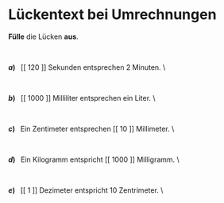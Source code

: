 <!--
version:  0.0.1

language: de

@style
input {
    text-align: center;
}

.flex-container {
    display: flex;
    flex-wrap: wrap;
    align-items: stretch;
    gap: 20px;
}

.flex-child {
    flex: 1;
    min-width: 350px;
    margin-right: 20px;
}

@media (max-width: 400px) {
    .flex-child {
        flex: 100%;
        margin-right: 0;
    }
}
@end

formula: \carry   \textcolor{red}{\scriptsize #1}
formula: \digit   \rlap{\carry{#1}}\phantom{#2}#2
formula: \permil  \text{‰}

import: https://raw.githubusercontent.com/LiaTemplates/Tikz-Jax/main/README.md

script: https://cdn.jsdelivr.net/gh/LiaTemplates/Tikz-Jax@main/dist/index.js


tags: Einheiten, Länge, Zeit, Masse, Volumen, sehr leicht, sehr niedrig, Angeben

comment: Wie viel sind nochmal was? Fülle die Lücken der Umrechnung.

author: Martin Lommatzsch

-->




# Lückentext bei Umrechnungen

**Fülle** die Lücken **aus**.

<br>

<section class="flex-container">

<div class="flex-child">

__$a)\;\;$__ [[  120  ]] Sekunden entsprechen $2$ Minuten. \

<br>
</div>
<div class="flex-child">

__$b)\;\;$__ [[ 1000 ]] Milliliter entsprechen ein Liter. \

<br>
</div>
<div class="flex-child">

__$c)\;\;$__ Ein Zentimeter entsprechen [[  10  ]] Millimeter. \

<br>
</div>
<div class="flex-child">

__$d)\;\;$__ Ein Kilogramm entspricht [[ 1000 ]] Milligramm. \

<br>
</div>
<div class="flex-child">

__$e)\;\;$__ [[   1  ]] Dezimeter entspricht $10$ Zentrimeter. \


</div>


</section>

<br>
<br>
<br>
<br>
<br>